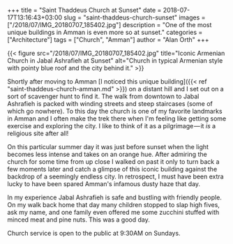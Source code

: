 +++
title = "Saint Thaddeus Church at Sunset"
date = 2018-07-17T13:16:43+03:00
slug = "saint-thaddeus-church-sunset"
images = ["/2018/07/IMG_20180707_185402.jpg"]
description = "One of the most unique buildings in Amman is even more so at sunset."
categories = ["Architecture"]
tags = ["Church", "Amman"]
author = "Alan Orth"
+++

{{< figure src="/2018/07/IMG_20180707_185402.jpg" title="Iconic Armenian Church in Jabal Ashrafieh at Sunset" alt="Church in typical Armenian style with pointy blue roof and the city behind it." >}}

Shortly after moving to Amman [I noticed this unique building]({{< ref "saint-thaddeus-church-amman.md" >}}) on a distant hill and I set out on a sort of scavenger hunt to find it. The walk from downtown to Jabal Ashrafieh is packed with winding streets and steep staircases (some of which go nowhere). To this day the church is one of my favorite landmarks in Amman and I often make the trek there when I'm feeling like getting some exercise and exploring the city. I like to think of it as a pilgrimage — it *is* a religious site after all!

<!--more-->

On this particular summer day it was just before sunset when the light becomes less intense and takes on an orange hue. After admiring the church for some time from up close I walked on past it only to turn back a few moments later and catch a glimpse of this iconic building against the backdrop of a seemingly endless city. In retrospect, I must have been extra lucky to have been spared Amman's infamous dusty haze that day.

In my experience Jabal Ashrafieh is safe and bustling with friendly people. On my walk back home that day many children stopped to slap high fives, ask my name, and one family even offered me some zucchini stuffed with minced meat and pine nuts. This was a good day.

Church service is open to the public at 9:30AM on Sundays.
